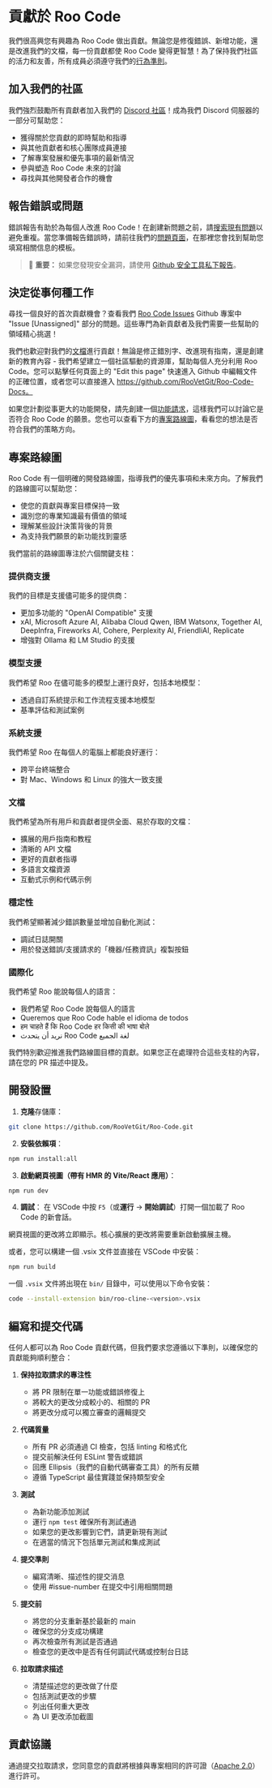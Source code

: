 # 貢獻於 Roo Code

我們很高興您有興趣為 Roo Code 做出貢獻。無論您是修復錯誤、新增功能，還是改進我們的文檔，每一份貢獻都使 Roo Code 變得更智慧！為了保持我們社區的活力和友善，所有成員必須遵守我們的[行為準則](CODE_OF_CONDUCT.md)。

## 加入我們的社區

我們強烈鼓勵所有貢獻者加入我們的 [Discord 社區](https://discord.gg/roocode)！成為我們 Discord 伺服器的一部分可幫助您：

- 獲得關於您貢獻的即時幫助和指導
- 與其他貢獻者和核心團隊成員連接
- 了解專案發展和優先事項的最新情況
- 參與塑造 Roo Code 未來的討論
- 尋找與其他開發者合作的機會

## 報告錯誤或問題

錯誤報告有助於為每個人改進 Roo Code！在創建新問題之前，請[搜索現有問題](https://github.com/RooVetGit/Roo-Code/issues)以避免重複。當您準備報告錯誤時，請前往我們的[問題頁面](https://github.com/RooVetGit/Roo-Code/issues/new/choose)，在那裡您會找到幫助您填寫相關信息的模板。

<blockquote class='warning-note'>
     🔐 <b>重要：</b> 如果您發現安全漏洞，請使用 <a href="https://github.com/RooVetGit/Roo-Code/security/advisories/new">Github 安全工具私下報告</a>。
</blockquote>

## 決定從事何種工作

尋找一個良好的首次貢獻機會？查看我們 [Roo Code Issues](https://github.com/orgs/RooVetGit/projects/1) Github 專案中 "Issue [Unassigned]" 部分的問題。這些專門為新貢獻者及我們需要一些幫助的領域精心挑選！

我們也歡迎對我們的[文檔](https://docs.roocode.com/)進行貢獻！無論是修正錯別字、改進現有指南，還是創建新的教育內容 - 我們希望建立一個社區驅動的資源庫，幫助每個人充分利用 Roo Code。您可以點擊任何頁面上的 "Edit this page" 快速進入 Github 中編輯文件的正確位置，或者您可以直接進入 https://github.com/RooVetGit/Roo-Code-Docs。

如果您計劃從事更大的功能開發，請先創建一個[功能請求](https://github.com/RooVetGit/Roo-Code/discussions/categories/feature-requests?discussions_q=is%3Aopen+category%3A%22Feature+Requests%22+sort%3Atop)，這樣我們可以討論它是否符合 Roo Code 的願景。您也可以查看下方的[專案路線圖](#專案路線圖)，看看您的想法是否符合我們的策略方向。

## 專案路線圖

Roo Code 有一個明確的開發路線圖，指導我們的優先事項和未來方向。了解我們的路線圖可以幫助您：

- 使您的貢獻與專案目標保持一致
- 識別您的專業知識最有價值的領域
- 理解某些設計決策背後的背景
- 為支持我們願景的新功能找到靈感

我們當前的路線圖專注於六個關鍵支柱：

### 提供商支援

我們的目標是支援儘可能多的提供商：

- 更加多功能的 "OpenAI Compatible" 支援
- xAI, Microsoft Azure AI, Alibaba Cloud Qwen, IBM Watsonx, Together AI, DeepInfra, Fireworks AI, Cohere, Perplexity AI, FriendliAI, Replicate
- 增強對 Ollama 和 LM Studio 的支援

### 模型支援

我們希望 Roo 在儘可能多的模型上運行良好，包括本地模型：

- 透過自訂系統提示和工作流程支援本地模型
- 基準評估和測試案例

### 系統支援

我們希望 Roo 在每個人的電腦上都能良好運行：

- 跨平台終端整合
- 對 Mac、Windows 和 Linux 的強大一致支援

### 文檔

我們希望為所有用戶和貢獻者提供全面、易於存取的文檔：

- 擴展的用戶指南和教程
- 清晰的 API 文檔
- 更好的貢獻者指導
- 多語言文檔資源
- 互動式示例和代碼示例

### 穩定性

我們希望顯著減少錯誤數量並增加自動化測試：

- 調試日誌開關
- 用於發送錯誤/支援請求的「機器/任務資訊」複製按鈕

### 國際化

我們希望 Roo 能說每個人的語言：

- 我們希望 Roo Code 說每個人的語言
- Queremos que Roo Code hable el idioma de todos
- हम चाहते हैं कि Roo Code हर किसी की भाषा बोले
- نريد أن يتحدث Roo Code لغة الجميع

我們特別歡迎推進我們路線圖目標的貢獻。如果您正在處理符合這些支柱的內容，請在您的 PR 描述中提及。

## 開發設置

1. **克隆**存儲庫：

```sh
git clone https://github.com/RooVetGit/Roo-Code.git
```

2. **安裝依賴項**：

```sh
npm run install:all
```

3. **啟動網頁視圖（帶有 HMR 的 Vite/React 應用）**：

```sh
npm run dev
```

4. **調試**：
   在 VSCode 中按 `F5`（或**運行** → **開始調試**）打開一個加載了 Roo Code 的新會話。

網頁視圖的更改將立即顯示。核心擴展的更改將需要重新啟動擴展主機。

或者，您可以構建一個 .vsix 文件並直接在 VSCode 中安裝：

```sh
npm run build
```

一個 `.vsix` 文件將出現在 `bin/` 目錄中，可以使用以下命令安裝：

```sh
code --install-extension bin/roo-cline-<version>.vsix
```

## 編寫和提交代碼

任何人都可以為 Roo Code 貢獻代碼，但我們要求您遵循以下準則，以確保您的貢獻能夠順利整合：

1. **保持拉取請求的專注性**

    - 將 PR 限制在單一功能或錯誤修復上
    - 將較大的更改分成較小的、相關的 PR
    - 將更改分成可以獨立審查的邏輯提交

2. **代碼質量**

    - 所有 PR 必須通過 CI 檢查，包括 linting 和格式化
    - 提交前解決任何 ESLint 警告或錯誤
    - 回應 Ellipsis（我們的自動代碼審查工具）的所有反饋
    - 遵循 TypeScript 最佳實踐並保持類型安全

3. **測試**

    - 為新功能添加測試
    - 運行 `npm test` 確保所有測試通過
    - 如果您的更改影響到它們，請更新現有測試
    - 在適當的情況下包括單元測試和集成測試

4. **提交準則**

    - 編寫清晰、描述性的提交消息
    - 使用 #issue-number 在提交中引用相關問題

5. **提交前**

    - 將您的分支重新基於最新的 main
    - 確保您的分支成功構建
    - 再次檢查所有測試是否通過
    - 檢查您的更改中是否有任何調試代碼或控制台日誌

6. **拉取請求描述**
    - 清楚描述您的更改做了什麼
    - 包括測試更改的步驟
    - 列出任何重大更改
    - 為 UI 更改添加截圖

## 貢獻協議

通過提交拉取請求，您同意您的貢獻將根據與專案相同的許可證（[Apache 2.0](../LICENSE)）進行許可。
